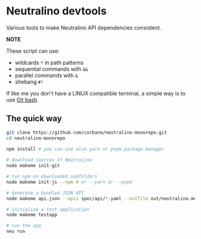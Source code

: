 # Neutralino devtools

Various tools to make Neutralino API dependencies consistent.

**NOTE** 

These script can use:
- wildcards `*` in path patterns
- sequential commands with `&&`
- parallel commands with `&`
- shebang `#!`

If like me you don't have a LINUX compatible terminal, a simple way is to use [Git bash](https://git-scm.com/downloads).

## The quick way

```bash
git clone https://github.com/corbane/neutralino-monorepo.git
cd neutralino-monorepo

npm install # you can use also yarn or pnpm package manager
 
# download sources of Neutralino
node makeme init-git

# run npm on downloaded subfolders
node makeme init-js --npm # or --yarn or --pnpm

# Generate a bundled JSON API
node makeme api.json --apis spec/api/*.yaml --outfile out/neutralino.messages.json

# initialize a test application
node makeme testapp

# run the app
neu run
```